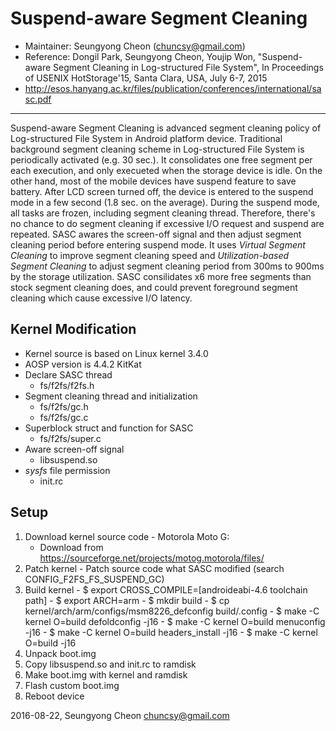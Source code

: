 Suspend-aware Segment Cleaning 
==============================
* Maintainer: Seungyong Cheon (chuncsy@gmail.com)
* Reference: Dongil Park, Seungyong Cheon, Youjip Won, "Suspend-aware Segment Cleaning in Log-structured File System",  In Proceedings of USENIX HotStorage'15, Santa Clara, USA, July 6-7, 2015
* http://esos.hanyang.ac.kr/files/publication/conferences/international/sasc.pdf

------------------------------
Suspend-aware Segment Cleaning is advanced segment cleaning policy of Log-structured File System in Android platform device.
Traditional background segment cleaning scheme in Log-structured File System is periodically activated (e.g. 30 sec.). It consolidates one free segment per each execution, and only execueted when the storage device is idle. On the other hand, most of the mobile devices have suspend feature to save battery. After LCD screen turned off, the device is entered to the suspend mode in a few second (1.8 sec. on the average). During the suspend mode, all tasks are frozen, including segment cleaning thread. Therefore, there's no chance to do segment cleaning if excessive I/O request and suspend are repeated.
SASC awares the screen-off signal and then adjust segment cleaning period before entering suspend mode. It uses *Virtual Segment Cleaning* to improve segment cleaning speed and *Utilization-based Segment Cleaning* to adjust segment cleaning period from 300ms to 900ms by the storage utilization. SASC consilidates x6 more free segments than stock segment cleaning does, and could prevent foreground segment cleaning which cause excessive I/O latency.

Kernel Modification
------------------------------
* Kernel source is based on Linux kernel 3.4.0
* AOSP version is 4.4.2 KitKat
* Declare SASC thread
  * fs/f2fs/f2fs.h
* Segment cleaning thread and initialization
  * fs/f2fs/gc.h
  * fs/f2fs/gc.c
* Superblock struct and function for SASC
  * fs/f2fs/super.c
* Aware screen-off signal
  * libsuspend.so
* *sysfs* file permission
  * init.rc

Setup
------------------------------
  1. Download kernel source code
    - Motorola Moto G:
      - Download from https://sourceforge.net/projects/motog.motorola/files/
  2. Patch kernel
    - Patch source code what SASC modified (search CONFIG_F2FS_FS_SUSPEND_GC)
  3. Build kernel
    - $ export CROSS_COMPILE=[androideabi-4.6 toolchain path]
    - $ export ARCH=arm
    - $ mkdir build
    - $ cp kernel/arch/arm/configs/msm8226_defconfig build/.config
    - $ make -C kernel O=build defoldconfig -j16
    - $ make -C kernel O=build menuconfig -j16
    - $ make -C kernel O=build headers_install -j16
    - $ make -C kernel O=build -j16
  4. Unpack boot.img
  5. Copy libsuspend.so and init.rc to ramdisk
  6. Make boot.img with kernel and ramdisk
  7. Flash custom boot.img
  8. Reboot device

2016-08-22, Seungyong Cheon <chuncsy@gmail.com>
